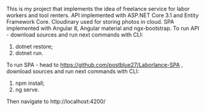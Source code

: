This is my project that implements the idea of freelance service for labor workers and tool renters.
API implemented with ASP.NET Core 3.1 and Entity Framework Core. Cloudinary used for storing photos in cloud.
SPA implemented with Angular 8, Angular material and ngx-bootstrap.
To run API - download sources and run next commands with CLI:
1. dotnet restore;
2. dotnet run.

To run SPA - head to https://github.com/postblue27/Laborlance-SPA , download sources and run next commands with CLI:
1. npm install;
2. ng serve.

Then navigate to http://localhost:4200/
